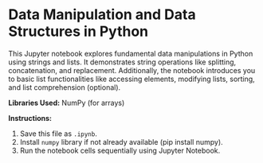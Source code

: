 # Data Manipulation and Data Structures in Python

This Jupyter notebook explores fundamental data manipulations in Python using strings and lists. It demonstrates string operations like splitting, concatenation, and replacement. Additionally, the notebook introduces you to basic list functionalities like accessing elements, modifying lists, sorting, and list comprehension (optional).

**Libraries Used:** NumPy (for arrays)

**Instructions:**

1. Save this file as `.ipynb`.
2. Install `numpy` library if not already available (pip install numpy).
3. Run the notebook cells sequentially using Jupyter Notebook.
